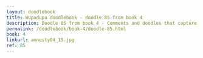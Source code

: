 ```yaml
---
layout: doodlebook
title: Wupadupa doodlebook - doodle 85 from book 4
description: Doodle 85 from book 4 - Comments and doodles that capture the essence of this event  
permalink: /doodlebook/book-4/doodle-85.html
book: 4
linkurl: amnesty04_15.jpg
ref: 85
---	  
```

																																																																							
